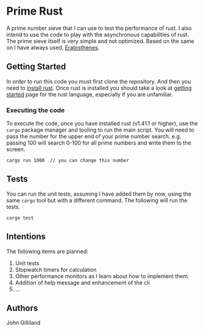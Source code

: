 # Prime Rust
A prime number sieve that I can use to test the performance of rust.  I also intend to use the code to play with the asynchronous capabilities of rust.  The prime sieve itself is very simple and not optimized.  Based on the same on I have always used, [Eratosthenes](https://en.wikipedia.org/wiki/Sieve_of_Eratosthenes).

## Getting Started
In order to run this code you must first clone the repository.  And then you need to [install rust](https://www.rust-lang.org/tools/install).  Once rust is installed you should take a look at [getting started](https://www.rust-lang.org/learn/get-started) page for the rust language, especially if you are unfamiliar.

### Executing the code
To execute the code, once you have installed rust (v1.41.1 or higher), use the `cargo` package manager and tooling to run the main script.  You will need to pass the number for the upper end of your prime number search.  e.g. passing 100 will search 0-100 for all prime numbers and write them to the screen.

```
cargo run 1000  // you can change this number
```

## Tests
You can run the unit tests, assuming I have added them by now, using the same `cargo` tool but with a different command.  The following will run the tests.

```
cargo test
```

## Intentions
The following items are planned:
1. Unit tests
2. Stopwatch timers for calculation
3. Other performance monitors as I learn about how to implement them.
4. Addition of help message and enhancement of the cli
5. ...

## Authors
John Gilliland
